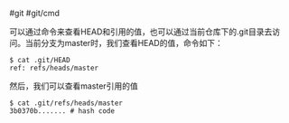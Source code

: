 #git #git/cmd

可以通过命令来查看HEAD和引用的值，也可以通过当前仓库下的.git目录去访问。当前分支为master时，我们查看HEAD的值，命令如下：

```shell
$ cat .git/HEAD
ref: refs/heads/master
```

然后，我们可以查看master引用的值

```shell
$ cat .git/refs/heads/master
3b0370b....... # hash code
```